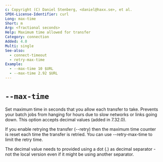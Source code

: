 ```yaml
---
c: Copyright (C) Daniel Stenberg, <daniel@haxx.se>, et al.
SPDX-License-Identifier: curl
Long: max-time
Short: m
Arg: <fractional seconds>
Help: Maximum time allowed for transfer
Category: connection
Added: 4.0
Multi: single
See-also:
  - connect-timeout
  - retry-max-time
Example:
  - --max-time 10 $URL
  - --max-time 2.92 $URL
---
```


# `--max-time`

Set maximum time in seconds that you allow each transfer to take. Prevents
your batch jobs from hanging for hours due to slow networks or links going
down. This option accepts decimal values (added in 7.32.0).

If you enable retrying the transfer (--retry) then the maximum time counter is
reset each time the transfer is retried. You can use --retry-max-time to limit
the retry time.

The decimal value needs to provided using a dot (.) as decimal separator - not
the local version even if it might be using another separator.
